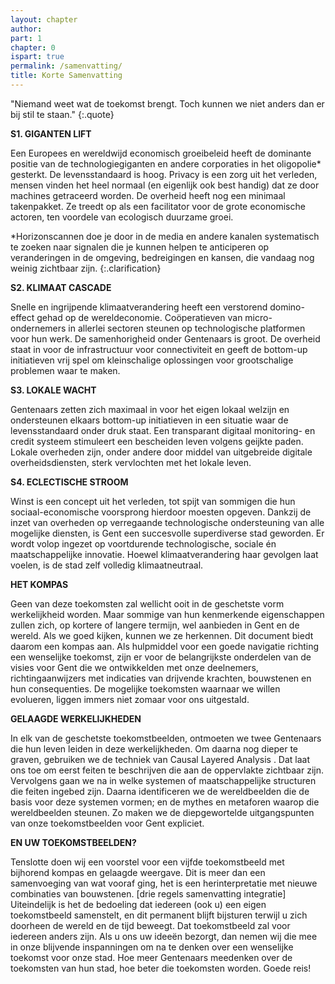 ```yaml
---
layout: chapter
author: 
part: 1
chapter: 0
ispart: true
permalink: /samenvatting/
title: Korte Samenvatting
---
```


<span>"</span>Niemand weet wat de toekomst brengt. Toch kunnen we niet anders dan er bij stil te staan.<span>"</span>
{:.quote}

**S1. GIGANTEN LIFT**

Een Europees en wereldwijd economisch groeibeleid
heeft de dominante positie van de technologiegiganten en andere corporaties in het <span class="need-clarification">oligopolie*</span> gesterkt. De levensstandaard is hoog. Privacy is een zorg uit het verleden, mensen vinden het heel normaal (en eigenlijk ook
best handig) dat ze door machines getraceerd worden. De overheid heeft nog een minimaal takenpakket. Ze treedt op als een facilitator voor de grote economische actoren, ten voordele van ecologisch duurzame groei. 

*Horizonscannen doe je door in de media en andere
kanalen systematisch te zoeken naar signalen die je
kunnen helpen te anticiperen op veranderingen in de
omgeving, bedreigingen en kansen, die vandaag nog
weinig zichtbaar zijn.
{:.clarification}

**S2. KLIMAAT CASCADE**

Snelle en ingrijpende klimaatverandering heeft een verstorend domino-effect gehad op de wereldeconomie.
Coöperatieven van micro-ondernemers in allerlei sectoren
steunen op technologische platformen voor hun werk. De
samenhorigheid onder Gentenaars is groot. De overheid
staat in voor de infrastructuur voor connectiviteit en geeft
de bottom-up initiatieven vrij spel om kleinschalige oplossingen voor grootschalige problemen waar te maken. 

**S3. LOKALE WACHT**

Gentenaars zetten zich maximaal in voor het eigen lokaal
welzijn en ondersteunen elkaars bottom-up initiatieven
in een situatie waar de levensstandaard onder druk staat.
Een transparant digitaal monitoring- en credit systeem
stimuleert een bescheiden leven volgens geijkte paden.
Lokale overheden zijn, onder andere door middel van
uitgebreide digitale overheidsdiensten, sterk vervlochten
met het lokale leven.

**S4. ECLECTISCHE STROOM**

Winst is een concept uit het verleden, tot spijt van sommigen die hun sociaal-economische voorsprong hierdoor
moesten opgeven. Dankzij de inzet van overheden
op verregaande technologische ondersteuning
van alle mogelijke diensten, is Gent een succesvolle superdiverse stad geworden. Er wordt volop
ingezet op voortdurende technologische, sociale
én maatschappelijke innovatie. Hoewel klimaatverandering haar gevolgen laat voelen, is de stad
zelf volledig klimaatneutraal.

**HET KOMPAS**

Geen van deze toekomsten zal wellicht ooit in de geschetste
vorm werkelijkheid worden. Maar sommige van hun kenmerkende eigenschappen zullen zich, op kortere of langere
termijn, wel aanbieden in Gent en de wereld. Als we goed kijken, kunnen we ze herkennen. Dit document biedt daarom
een kompas aan. Als hulpmiddel voor een goede navigatie
richting een wenselijke toekomst, zijn er voor de belangrijkste onderdelen van de visies voor Gent die we ontwikkelden
met onze deelnemers, richtingaanwijzers met indicaties
van drijvende krachten, bouwstenen en hun consequenties.
De mogelijke toekomsten waarnaar we willen evolueren,
liggen immers niet zomaar voor ons uitgestald.

**GELAAGDE WERKELIJKHEDEN**

In elk van de geschetste toekomstbeelden, ontmoeten we
twee Gentenaars die hun leven leiden in deze werkelijkheden. Om daarna nog dieper te graven, gebruiken we de techniek van Causal Layered Analysis . Dat laat ons toe om eerst
feiten te beschrijven die aan de oppervlakte zichtbaar zijn.
Vervolgens gaan we na in welke systemen of maatschappelijke structuren die feiten ingebed zijn. Daarna identificeren
we de wereldbeelden die de basis voor deze systemen vormen; en de mythes en metaforen waarop die wereldbeelden
steunen. Zo maken we de diepgewortelde uitgangspunten
van onze toekomstbeelden voor Gent expliciet.

**EN UW TOEKOMSTBEELDEN?**

Tenslotte doen wij een voorstel voor een vijfde toekomstbeeld met bijhorend kompas en gelaagde weergave. Dit is
meer dan een samenvoeging van wat vooraf ging, het is
een herinterpretatie met nieuwe combinaties van bouwstenen. [drie regels samenvatting integratie]
Uiteindelijk is het de bedoeling dat iedereen (ook u) een eigen
toekomstbeeld samenstelt, en dit permanent blijft bijsturen
terwijl u zich doorheen de wereld en de tijd beweegt. Dat toekomstbeeld zal voor iedereen anders zijn. Als u ons uw ideeën
bezorgt, dan nemen wij die mee in onze blijvende inspanningen om na te denken over een wenselijke toekomst voor onze
stad. Hoe meer Gentenaars meedenken over de toekomsten
van hun stad, hoe beter die toekomsten worden. Goede reis!
